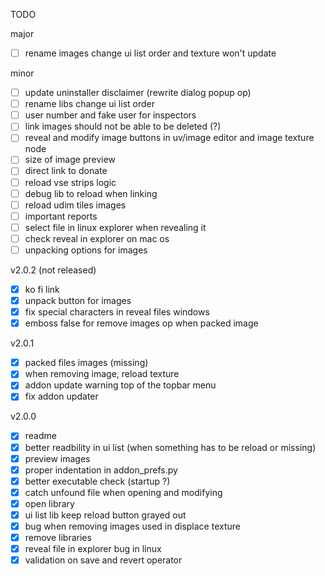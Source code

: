 TODO  

major  
- [ ] rename images change ui list order and texture won't update  

minor  
- [ ] update uninstaller disclaimer (rewrite dialog popup op)  
- [ ] rename libs change ui list order  
- [ ] user number and fake user for inspectors  
- [ ] link images should not be able to be deleted (?)  
- [ ] reveal and modify image buttons in uv/image editor and image texture node  
- [ ] size of image preview  
- [ ] direct link to donate  
- [ ] reload vse strips logic  
- [ ] debug lib to reload when linking  
- [ ] reload udim tiles images  
- [ ] important reports  
- [ ] select file in linux explorer when revealing it  
- [ ] check reveal in explorer on mac os  
- [ ] unpacking options for images  

v2.0.2 (not released)  
- [x] ko fi link  
- [x] unpack button for images  
- [x] fix special characters in reveal files windows  
- [x] emboss false for remove images op when packed image  

v2.0.1  
- [x] packed files images (missing)  
- [x] when removing image, reload texture  
- [x] addon update warning top of the topbar menu  
- [x] fix addon updater  

v2.0.0  
- [x] readme  
- [x] better readbility in ui list (when something has to be reload or missing)  
- [x] preview images  
- [x] proper indentation in addon_prefs.py  
- [x] better executable check (startup ?)  
- [x] catch unfound file when opening and modifying  
- [x] open library  
- [x] ui list lib keep reload button grayed out  
- [x] bug when removing images used in displace texture  
- [x] remove libraries  
- [x] reveal file in explorer bug in linux  
- [x] validation on save and revert operator  
